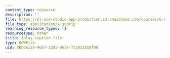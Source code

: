 ```yaml
---
content_type: resource
description: ''
file: https://ol-ocw-studio-app-production.s3.amazonaws.com/courses/6-0001-introduction-to-computer-science-and-programming-in-python-fall-2016/8bb0a13a468752d3963e733821818f08_EFCdr_43qmU.vtt
file_type: application/x-subrip
learning_resource_types: []
resourcetype: Other
title: 3play caption file
type: OCWFile
uid: 8bb0a13a-4687-52d3-963e-733821818f08
---
```

